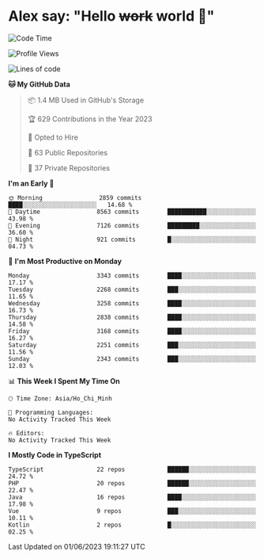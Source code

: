 # Alex say: "Hello ~~work~~ world 🐾"

<!--START_SECTION:waka-->
![Code Time](http://img.shields.io/badge/Code%20Time-839%20hrs%205%20mins-blue)

![Profile Views](http://img.shields.io/badge/Profile%20Views-1-blue)

![Lines of code](https://img.shields.io/badge/From%20Hello%20World%20I%27ve%20Written-41.0%20million%20lines%20of%20code-blue)

**🐱 My GitHub Data** 

> 📦 1.4 MB Used in GitHub's Storage 
 > 
> 🏆 629 Contributions in the Year 2023
 > 
> 💼 Opted to Hire
 > 
> 📜 63 Public Repositories 
 > 
> 🔑 37 Private Repositories 
 > 
**I'm an Early 🐤** 

```text
🌞 Morning                2859 commits        ████░░░░░░░░░░░░░░░░░░░░░   14.68 % 
🌆 Daytime                8563 commits        ███████████░░░░░░░░░░░░░░   43.98 % 
🌃 Evening                7126 commits        █████████░░░░░░░░░░░░░░░░   36.60 % 
🌙 Night                  921 commits         █░░░░░░░░░░░░░░░░░░░░░░░░   04.73 % 
```
📅 **I'm Most Productive on Monday** 

```text
Monday                   3343 commits        ████░░░░░░░░░░░░░░░░░░░░░   17.17 % 
Tuesday                  2268 commits        ███░░░░░░░░░░░░░░░░░░░░░░   11.65 % 
Wednesday                3258 commits        ████░░░░░░░░░░░░░░░░░░░░░   16.73 % 
Thursday                 2838 commits        ████░░░░░░░░░░░░░░░░░░░░░   14.58 % 
Friday                   3168 commits        ████░░░░░░░░░░░░░░░░░░░░░   16.27 % 
Saturday                 2251 commits        ███░░░░░░░░░░░░░░░░░░░░░░   11.56 % 
Sunday                   2343 commits        ███░░░░░░░░░░░░░░░░░░░░░░   12.03 % 
```


📊 **This Week I Spent My Time On** 

```text
🕑︎ Time Zone: Asia/Ho_Chi_Minh

💬 Programming Languages: 
No Activity Tracked This Week

🔥 Editors: 
No Activity Tracked This Week
```

**I Mostly Code in TypeScript** 

```text
TypeScript               22 repos            ██████░░░░░░░░░░░░░░░░░░░   24.72 % 
PHP                      20 repos            ██████░░░░░░░░░░░░░░░░░░░   22.47 % 
Java                     16 repos            ████░░░░░░░░░░░░░░░░░░░░░   17.98 % 
Vue                      9 repos             ███░░░░░░░░░░░░░░░░░░░░░░   10.11 % 
Kotlin                   2 repos             █░░░░░░░░░░░░░░░░░░░░░░░░   02.25 % 
```




 Last Updated on 01/06/2023 19:11:27 UTC
<!--END_SECTION:waka-->
